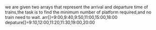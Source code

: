 we are given two arrays that represent the arrival and departure time of trains,the task is to find the minimum number of platform required,and no train need to wait.
arr[]=9:00,9:40,9:50,11:00,15:00,18:00 
depature[]=9:10,12:00,11:20,11:30,19:00,20:00 
